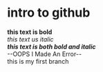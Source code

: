 # intro to github
**this text is bold**\
*this text us italic*\
***this text is both bold and italic***\
--OOPS I Made An Error--\
this is my first branch 

